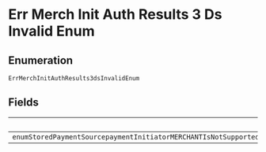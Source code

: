 
# Err Merch Init Auth Results 3 Ds Invalid Enum

## Enumeration

`ErrMerchInitAuthResults3dsInvalidEnum`

## Fields

| Name |
|  --- |
| `enumStoredPaymentSourcepaymentInitiatorMERCHANTIsNotSupportedIf3DSecureAuthenticationResultsArePresentInTheOrder3DSecureAuthenticationResultsCanBePresentInTheOrderOnlyWhenCustomerIsThePaymentInitiatorItIsSemanticallyIncorrectToPerformAMerchantInitiatedPaymentWith3DSecureAuthenticationResultsIsTheOrder` |

